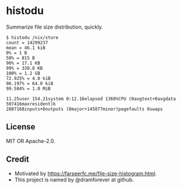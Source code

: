 # histodu

Summarize file size distribution, quickly.

```console
$ histodu /nix/store
count = 14299237
mean = 46.1 kiB
0% = 1 B
50% = 815 B
90% = 17.1 KB
99% = 330.8 KB
100% = 1.2 GB
72.925% = 4.0 kiB
96.197% = 64.0 kiB
99.584% = 1.0 MiB

11.25user 154.21system 0:12.16elapsed 1360%CPU (0avgtext+0avgdata 507416maxresident)k
2087168inputs+0outputs (0major+145077minor)pagefaults 0swaps
```

## License

MIT OR Apache-2.0.

## Credit

- Motivated by <https://farseerfc.me/file-size-histogram.html>.
- This project is named by @dramforever at github.
